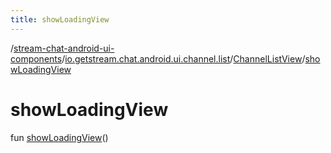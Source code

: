 ```yaml
---
title: showLoadingView
---
```

/[stream-chat-android-ui-components](../../index.md)/[io.getstream.chat.android.ui.channel.list](../index.md)/[ChannelListView](index.md)/[showLoadingView](showLoadingView.md)  
  
  
  
# showLoadingView  
fun [showLoadingView](showLoadingView.md)()
